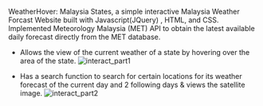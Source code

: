 WeatherHover: Malaysia States, a simple interactive Malaysia Weather Forcast Website built with Javascript(JQuery) , HTML, and CSS.
Implemented Meteorology Malaysia (MET) API to obtain the latest available daily forecast directly from the MET database.

- Allows the view of the current weather of a state by hovering over the area of the state.
![interact_part1](https://github.com/qi11519/malaysia-map-forecast-website/assets/51950435/07618a6b-8346-49aa-8705-d3c46c8dae1d)


- Has a search function to search for certain locations for its weather forecast of the current day and 2 following days & views the satellite image.
![interact_part2](https://github.com/qi11519/malaysia-map-forecast-website/assets/51950435/ec2b4f65-bc49-4c24-9301-d2b6b94a30ef)

